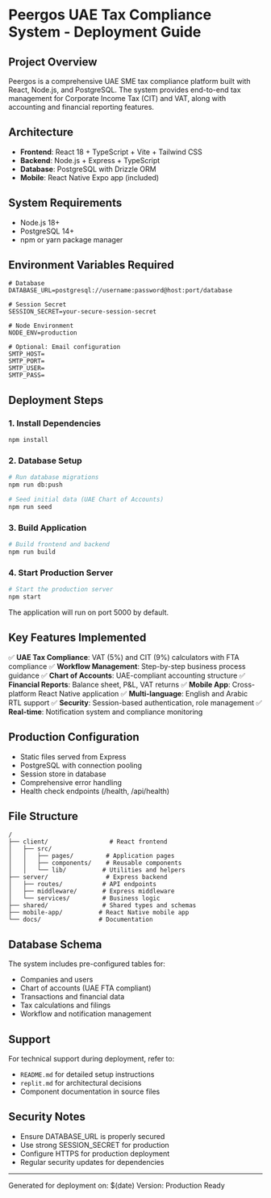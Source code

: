 # Peergos UAE Tax Compliance System - Deployment Guide

## Project Overview
Peergos is a comprehensive UAE SME tax compliance platform built with React, Node.js, and PostgreSQL. The system provides end-to-end tax management for Corporate Income Tax (CIT) and VAT, along with accounting and financial reporting features.

## Architecture
- **Frontend**: React 18 + TypeScript + Vite + Tailwind CSS
- **Backend**: Node.js + Express + TypeScript
- **Database**: PostgreSQL with Drizzle ORM
- **Mobile**: React Native Expo app (included)

## System Requirements
- Node.js 18+ 
- PostgreSQL 14+
- npm or yarn package manager

## Environment Variables Required
```env
# Database
DATABASE_URL=postgresql://username:password@host:port/database

# Session Secret
SESSION_SECRET=your-secure-session-secret

# Node Environment
NODE_ENV=production

# Optional: Email configuration
SMTP_HOST=
SMTP_PORT=
SMTP_USER=
SMTP_PASS=
```

## Deployment Steps

### 1. Install Dependencies
```bash
npm install
```

### 2. Database Setup
```bash
# Run database migrations
npm run db:push

# Seed initial data (UAE Chart of Accounts)
npm run seed
```

### 3. Build Application
```bash
# Build frontend and backend
npm run build
```

### 4. Start Production Server
```bash
# Start the production server
npm start
```

The application will run on port 5000 by default.

## Key Features Implemented
✅ **UAE Tax Compliance**: VAT (5%) and CIT (9%) calculators with FTA compliance
✅ **Workflow Management**: Step-by-step business process guidance
✅ **Chart of Accounts**: UAE-compliant accounting structure
✅ **Financial Reports**: Balance sheet, P&L, VAT returns
✅ **Mobile App**: Cross-platform React Native application
✅ **Multi-language**: English and Arabic RTL support
✅ **Security**: Session-based authentication, role management
✅ **Real-time**: Notification system and compliance monitoring

## Production Configuration
- Static files served from Express
- PostgreSQL with connection pooling
- Session store in database
- Comprehensive error handling
- Health check endpoints (/health, /api/health)

## File Structure
```
/
├── client/                 # React frontend
│   ├── src/
│   │   ├── pages/         # Application pages
│   │   ├── components/    # Reusable components
│   │   └── lib/          # Utilities and helpers
├── server/                # Express backend
│   ├── routes/           # API endpoints
│   ├── middleware/       # Express middleware
│   └── services/         # Business logic
├── shared/               # Shared types and schemas
├── mobile-app/          # React Native mobile app
└── docs/                # Documentation
```

## Database Schema
The system includes pre-configured tables for:
- Companies and users
- Chart of accounts (UAE FTA compliant)
- Transactions and financial data
- Tax calculations and filings
- Workflow and notification management

## Support
For technical support during deployment, refer to:
- `README.md` for detailed setup instructions
- `replit.md` for architectural decisions
- Component documentation in source files

## Security Notes
- Ensure DATABASE_URL is properly secured
- Use strong SESSION_SECRET for production
- Configure HTTPS for production deployment
- Regular security updates for dependencies

---
Generated for deployment on: $(date)
Version: Production Ready